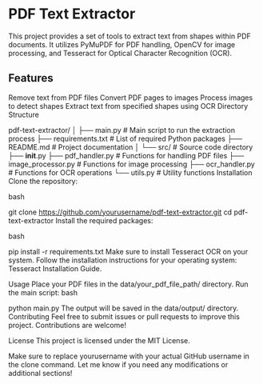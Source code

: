 # PDF Text Extractor
This project provides a set of tools to extract text from shapes within PDF documents. It utilizes PyMuPDF for PDF handling, OpenCV for image processing, and Tesseract for Optical Character Recognition (OCR).

## Features
Remove text from PDF files
Convert PDF pages to images
Process images to detect shapes
Extract text from specified shapes using OCR
Directory Structure

pdf-text-extractor/
│
├── main.py                   # Main script to run the extraction process
├── requirements.txt          # List of required Python packages
├── README.md                 # Project documentation
│
└── src/                      # Source code directory
    ├── __init__.py
    ├── pdf_handler.py        # Functions for handling PDF files
    ├── image_processor.py     # Functions for image processing
    ├── ocr_handler.py        # Functions for OCR operations
    └── utils.py              # Utility functions
Installation
Clone the repository:

bash


git clone https://github.com/yourusername/pdf-text-extractor.git
cd pdf-text-extractor
Install the required packages:

bash


pip install -r requirements.txt
Make sure to install Tesseract OCR on your system. Follow the installation instructions for your operating system: Tesseract Installation Guide.

Usage
Place your PDF files in the data/your_pdf_file_path/ directory.
Run the main script:
bash


python main.py
The output will be saved in the data/output/ directory.
Contributing
Feel free to submit issues or pull requests to improve this project. Contributions are welcome!

License
This project is licensed under the MIT License.

Make sure to replace yourusername with your actual GitHub username in the clone command. Let me know if you need any modifications or additional sections!

